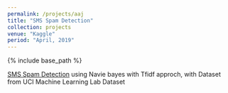 ```yaml
---
permalink: /projects/aaj
title: "SMS Spam Detection"
collection: projects
venue: "Kaggle"
period: "April, 2019"
---
```


{% include base_path %}


[SMS Spam Detection](https://github.com/ahkhalwai/SMS_Spam_Detection) using Navie bayes with Tfidf approch, with Dataset from UCI Machine Learning Lab Dataset

